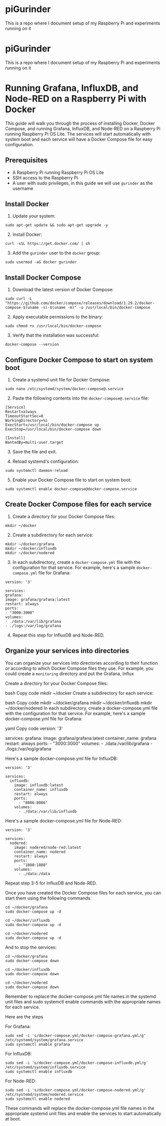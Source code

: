 # piGurinder
This is a repo where I document setup of my Raspberry Pi and experiments running on it

# piGurinder
This is a repo where I document setup of my Raspberry Pi and experiments running on it



# Running Grafana, InfluxDB, and Node-RED on a Raspberry Pi with Docker

This guide will walk you through the process of installing Docker, Docker Compose, and running Grafana, InfluxDB, and Node-RED on a Raspberry Pi running Raspberry Pi OS Lite. The services will start automatically with system boot and each service will have a Docker Compose file for easy configuration.

## Prerequisites

- A Raspberry Pi running Raspberry Pi OS Lite
- SSH access to the Raspberry Pi
- A user with sudo privileges, in this guide we will use `gurinder` as the username

## Install Docker

1. Update your system:
```   
sudo apt-get update && sudo apt-get upgrade -y
```

2. Install Docker:
```
curl -sSL https://get.docker.com/ | sh
```

3. Add the `gurinder` user to the `docker` group:
```
sudo usermod -aG docker gurinder
```

## Install Docker Compose

1. Download the latest version of Docker Compose:
```
sudo curl -L "https://github.com/docker/compose/releases/download/1.29.2/docker-compose-$(uname -s)-$(uname -m)" -o /usr/local/bin/docker-compose
```

2. Apply executable permissions to the binary:
```
sudo chmod +x /usr/local/bin/docker-compose
```

3. Verify that the installation was successful:
```
docker-compose --version
```

## Configure Docker Compose to start on system boot

1. Create a systemd unit file for Docker Compose:
```
sudo nano /etc/systemd/system/docker-compose@.service
```


2. Paste the following contents into the `docker-compose@.service` file:
```
[Service]
Restart=always
TimeoutStartSec=0
WorkingDirectory=%i
ExecStart=/usr/local/bin/docker-compose up
ExecStop=/usr/local/bin/docker-compose down

[Install]
WantedBy=multi-user.target
```


3. Save the file and exit.

4. Reload systemd's configuration:
```
sudo systemctl daemon-reload
```

5. Enable your Docker Compose file to start on system boot:
```
sudo systemctl enable docker-compose@docker-compose.service
```

## Create Docker Compose files for each service

1. Create a directory for your Docker Compose files:
```
mkdir ~/docker
```

2. Create a subdirectory for each service:
```
mkdir ~/docker/grafana
mkdir ~/docker/influxdb
mkdir ~/docker/nodered
```

3. In each subdirectory, create a `docker-compose.yml` file with the configuration for that service. For example, here's a sample `docker-compose.yml` file for Grafana:
```
version: '3'

services:
grafana:
image: grafana/grafana:latest
restart: always
ports:
- "3000:3000"
volumes:
- ./data:/var/lib/grafana
- ./logs:/var/log/grafana
```

4. Repeat this step for InfluxDB and Node-RED.

## Organize your services into directories

You can organize your services into directories according to their function or according to which Docker Compose files they use. For example, you could create a `monitoring` directory and put the Grafana, Influx



Create a directory for your Docker Compose files:

bash
Copy code
mkdir ~/docker
Create a subdirectory for each service:

bash
Copy code
mkdir ~/docker/grafana
mkdir ~/docker/influxdb
mkdir ~/docker/nodered
In each subdirectory, create a docker-compose.yml file with the configuration for that service. For example, here's a sample docker-compose.yml file for Grafana:

yaml
Copy code
version: '3'

services:
  grafana:
    image: grafana/grafana:latest
    container_name: grafana
    restart: always
    ports:
      - "3000:3000"
    volumes:
      - ./data:/var/lib/grafana
      - ./logs:/var/log/grafana

Here's a sample docker-compose.yml file for InfluxDB:
```
version: '3'

services:
  influxdb:
    image: influxdb:latest
    container_name: influxdb
    restart: always
    ports:
      - "8086:8086"
    volumes:
      - ./data:/var/lib/influxdb

```

Here's a sample docker-compose.yml file for Node-RED:
```
version: '3'

services:
  nodered:
    image: nodered/node-red:latest
    container_name: nodered
    restart: always
    ports:
      - "1880:1880"
    volumes:
      - ./data:/data
```

Repeat step 3-5 for InfluxDB and Node-RED.

Once you have created the Docker Compose files for each service, you can start them using the following commands:

```
cd ~/docker/grafana
sudo docker-compose up -d
```
```
cd ~/docker/influxdb
sudo docker-compose up -d
```
```
cd ~/docker/nodered
sudo docker-compose up -d
```

And to stop the services:

```
cd ~/docker/grafana
sudo docker-compose down
```
```
cd ~/docker/influxdb
sudo docker-compose down
```
```
cd ~/docker/nodered
sudo docker-compose down
```
Remember to replace the docker-compose.yml file names in the systemd unit files and sudo systemctl enable commands with the appropriate names for each service.

Here are the steps

For Grafana:
```
sudo sed -i 's/docker-compose.yml/docker-compose-grafana.yml/g' /etc/systemd/system/grafana.service
sudo systemctl enable grafana
```
For InfluxDB:
```
sudo sed -i 's/docker-compose.yml/docker-compose-influxdb.yml/g' /etc/systemd/system/influxdb.service
sudo systemctl enable influxdb
```

For Node-RED:
```
sudo sed -i 's/docker-compose.yml/docker-compose-nodered.yml/g' /etc/systemd/system/nodered.service
sudo systemctl enable nodered
```

These commands will replace the docker-compose.yml file names in the appropriate systemd unit files and enable the services to start automatically at boot.
